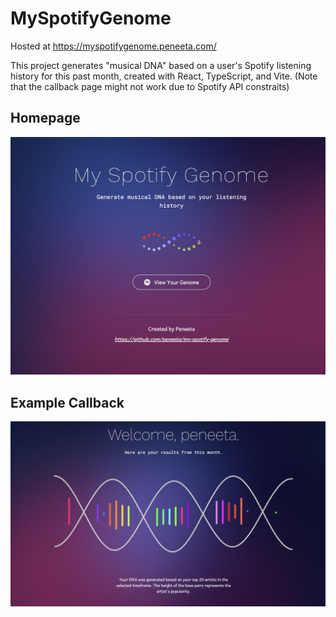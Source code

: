 # MySpotifyGenome

Hosted at https://myspotifygenome.peneeta.com/

This project generates "musical DNA" based on a user's Spotify listening history for this past month, created with React, TypeScript, and Vite.
(Note that the callback page might not work due to Spotify API constraits)

## Homepage

![alt text](images/homepage.jpg)

## Example Callback

![alt text](images/callback_screen.jpg)
